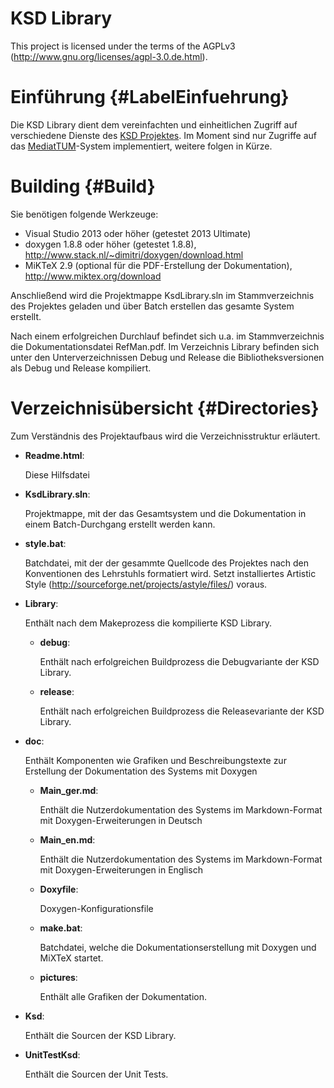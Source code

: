 KSD Library
===========
This project is licensed under the terms of the AGPLv3 (http://www.gnu.org/licenses/agpl-3.0.de.html).

# Einführung {#LabelEinfuehrung}

Die KSD Library dient dem vereinfachten und einheitlichen Zugriff auf verschiedene Dienste des [KSD Projektes](http://ksd.ai.ar.tum.de/).
Im Moment sind nur Zugriffe auf das [MediatTUM](https://mediatum.ub.tum.de/)-System implementiert, weitere folgen in Kürze.

# Building {#Build}

Sie benötigen folgende Werkzeuge:

- Visual Studio 2013 oder höher (getestet 2013 Ultimate)
- doxygen 1.8.8 oder höher (getestet 1.8.8), http://www.stack.nl/~dimitri/doxygen/download.html
- MiKTeX 2.9 (optional für die PDF-Erstellung der Dokumentation), http://www.miktex.org/download

Anschließend wird die Projektmappe KsdLibrary.sln im Stammverzeichnis des Projektes geladen und über Batch erstellen das gesamte System erstellt.

Nach einem erfolgreichen Durchlauf befindet sich u.a. im Stammverzeichnis die Dokumentationsdatei RefMan.pdf. Im Verzeichnis Library befinden sich unter den Unterverzeichnissen Debug und Release die Bibliotheksversionen als Debug und Release kompiliert.

# Verzeichnisübersicht {#Directories}
Zum Verständnis des Projektaufbaus wird die Verzeichnisstruktur erläutert.
- __Readme.html__:

  Diese Hilfsdatei

- __KsdLibrary.sln__:

  Projektmappe, mit der das Gesamtsystem und die Dokumentation in einem Batch-Durchgang erstellt werden kann.

- __style.bat__:

  Batchdatei, mit der der gesammte Quellcode des Projektes nach den Konventionen des Lehrstuhls formatiert wird. Setzt installiertes Artistic Style (http://sourceforge.net/projects/astyle/files/) voraus.

- __Library__:

  Enthält nach dem Makeprozess die kompilierte KSD Library.

  + __debug__:

    Enthält nach erfolgreichen Buildprozess die Debugvariante der KSD Library.

  + __release__:

    Enthält nach erfolgreichen Buildprozess die Releasevariante der KSD Library.

- __doc__:

  Enthält Komponenten wie Grafiken und Beschreibungstexte zur Erstellung der Dokumentation des Systems mit Doxygen

  + __Main_ger.md__:

    Enthält die Nutzerdokumentation des Systems im Markdown-Format mit Doxygen-Erweiterungen in Deutsch

  + __Main_en.md__:

    Enthält die Nutzerdokumentation des Systems im Markdown-Format mit Doxygen-Erweiterungen in Englisch

  + __Doxyfile__:

    Doxygen-Konfigurationsfile

  + __make.bat__:

    Batchdatei, welche die Dokumentationserstellung mit Doxygen und MiXTeX startet.

  + __pictures__:

    Enthält alle Grafiken der Dokumentation.

- __Ksd__:

  Enthält die Sourcen der KSD Library.

- __UnitTestKsd__:

  Enthält die Sourcen der Unit Tests.
